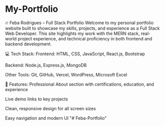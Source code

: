 # My-Portfolio

🔥 Feba Rodrigues – Full Stack Portfolio
Welcome to my personal portfolio website built to showcase my skills, projects, and experience as a Full Stack Web Developer. This site highlights my work with the MERN stack, real-world project experience, and technical proficiency in both frontend and backend development.

💻 Tech Stack:
Frontend: HTML, CSS, JavaScript, React.js, Bootstrap

Backend: Node.js, Express.js, MongoDB

Other Tools: Git, GitHub, Vercel, WordPress, Microsoft Excel

🌟 Features:
Professional About section with certifications, education, and experience

Live demo links to key projects

Clean, responsive design for all screen sizes

Easy navigation and modern UI
"# Feba-Portfolio" 
